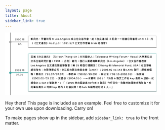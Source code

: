 ```yaml
---
layout: page
title: About
sidebar_link: true
---
```


![年表](./_screenshots/nipio.png?raw=true)

<p class="message">
  Hey there! This page is included as an example. Feel free to customize it
  for your own use upon downloading. Carry on!
</p>

To make pages show up in the sidebar, add `sidebar_link: true` to the front
matter.
